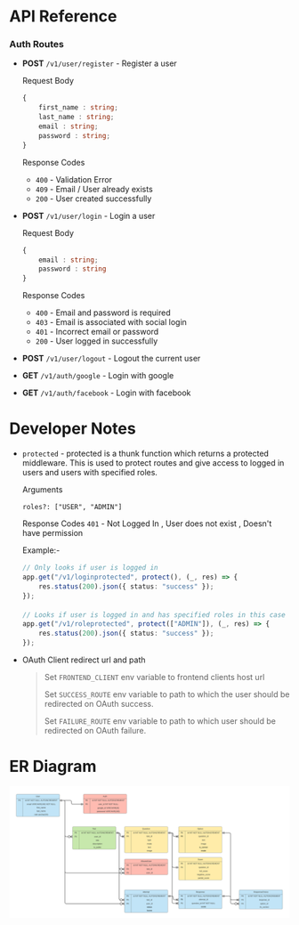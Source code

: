 # API Reference
### Auth Routes

- **POST** `/v1/user/register` - Register a user
    
    Request Body
    ```ts
    {
        first_name : string;
        last_name : string;
        email : string;
        password : string;
    }
    ```
    Response Codes
    - `400` - Validation Error
    - `409` - Email / User already exists
    - `200` - User created successfully 

- **POST** `/v1/user/login` - Login a user 

    Request Body
    ```ts
    {
        email : string;
        password : string
    }
    ```
    Response Codes
    - `400` - Email and password is required
    - `403` - Email is associated with social login
    - `401` - Incorrect email or password
    - `200` - User logged in successfully 

- **POST** `/v1/user/logout` - Logout the current user
  
- **GET** `/v1/auth/google` - Login with google

- **GET** `/v1/auth/facebook` - Login with facebook


# Developer Notes
- `protected` - protected is a thunk function which returns a protected middleware. This is used to protect routes and give access to logged in users and users with specified roles.
    
    Arguments
    ```
    roles?: ["USER", "ADMIN"] 
    ```
    Response Codes
    `401` - Not Logged In , User does not exist , Doesn't have permission

    Example:-
    ```ts
    // Only looks if user is logged in
    app.get("/v1/loginprotected", protect(), (_, res) => {
	    res.status(200).json({ status: "success" });
    });

    // Looks if user is logged in and has specified roles in this case "ADMIN"
    app.get("/v1/roleprotected", protect(["ADMIN"]), (_, res) => {
	    res.status(200).json({ status: "success" });
    });
    ```
- OAuth Client redirect url and path
  > Set `FRONTEND_CLIENT` env variable to frontend clients host url
  > 
  > Set `SUCCESS_ROUTE` env variable to path to which the user should be redirected on OAuth success.
  >
  > Set `FAILURE_ROUTE` env variable to path to which user should be redirected on OAuth failure.

# ER Diagram

![Er Diagram](./er.svg)
